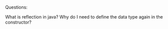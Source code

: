 Questions:

What is reflection in java?
Why do I need to define the data type again in the constructor?
